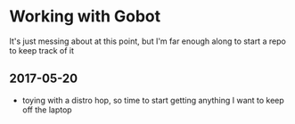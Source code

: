 # Working with Gobot
It's just messing about at this point, but I'm far enough along to 
start a repo to keep track of it

## 2017-05-20
- toying with a distro hop, so time to start getting anything I want to keep 
off the laptop
